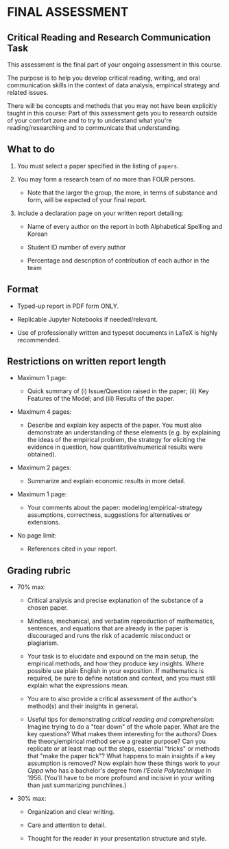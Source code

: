 # FINAL ASSESSMENT

## Critical Reading and Research Communication Task

This assessment is the final part of your ongoing assessment in this course.

The purpose is to help you develop critical reading, writing, and oral communication skills in the context of data analysis, empirical strategy and related issues.

There will be concepts and methods that you may not have been explicitly taught in this course: Part of this assessment gets you to research outside of your comfort zone and to try to understand what you're reading/researching and to communicate that understanding.


## What to do

1. You must select a paper specified in the listing of ``papers``.

2. You may form a research team of no more than FOUR persons. 

    * Note that the larger the group, the more, in terms of substance and form, will be expected of your final report.

3. Include a declaration page on your written report detailing:

    * Name of every author on the report in both Alphabetical Spelling and Korean 

    * Student ID number of every author

    * Percentage and description of contribution of each author in the team



## Format

* Typed-up report in PDF form ONLY.

* Replicable Jupyter Notebooks if needed/relevant.

* Use of professionally written and typeset documents in LaTeX is highly recommended.


## Restrictions on written report length

* Maximum 1 page: 
   * Quick summary of (i) Issue/Question raised in the paper; (ii) Key Features of the Model; and (iii) Results of the paper.

* Maximum 4 pages: 
   * Describe and explain key aspects of the paper. You must also demonstrate an understanding of these elements (e.g. by explaining the ideas of the empirical problem, the strategy for eliciting the evidence in question, how quantitative/numerical results were obtained).

* Maximum 2 pages: 
   * Summarize and explain economic results in more detail.

* Maximum 1 page: 
   * Your comments about the paper: modeling/empirical-strategy assumptions, correctness, suggestions for alternatives or extensions.

* No page limit: 
   * References cited in your report.


## Grading rubric

* 70% max: 

    * Critical analysis and precise explanation of the substance of a chosen paper.

    * Mindless, mechanical, and verbatim reproduction of mathematics, sentences, and equations that are already in the paper is discouraged and runs the risk of academic misconduct or plagiarism.

    * Your task is to elucidate and expound on the main setup, the empirical methods, and how they produce key insights. Where possible use plain English in your exposition. If mathematics is required, be sure to define notation and context, and you must still explain what the expressions mean.

    * You are to also provide a critical assessment of the author's method(s) and their insights in general.

    * Useful tips for demonstrating *critical reading and comprehension*: Imagine trying to do a "tear down" of the whole paper. What are the key questions? What makes them interesting for the authors? Does the theory/empirical method serve a greater purpose? Can you replicate or at least map out the steps, essential "tricks" or methods that "make the paper tick"? What happens to main insights if a key assumption is removed? Now explain how these things work to your *Oppa* who has a bachelor's degree from *l'École Polytechnique* in 1956. (You'll have to be more profound and incisive in your writing than just summarizing punchlines.)

* 30% max:

    * Organization and clear writing.

    * Care and attention to detail.

    * Thought for the reader in your presentation structure and style.
